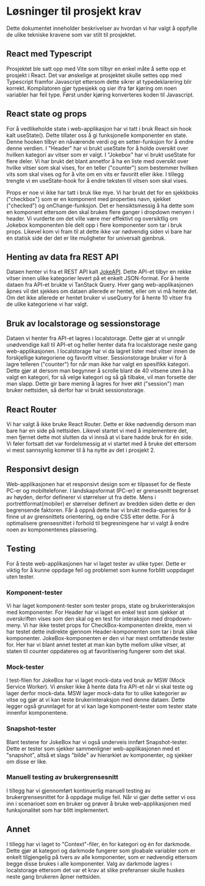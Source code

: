 # Løsninger til prosjekt krav

Dette dokumentet inneholder beskrivelser av hvordan vi har valgt å oppfylle de ulike tekniske kravene som var stilt til prosjektet. 

## React med Typescript

Prosjektet ble satt opp med Vite som tilbyr en enkel måte å sette opp et prosjekt i React. Det var ønskelige at prosjektet skulle settes opp med Typescript framfor Javascript ettersom dette sikrer at typedeklarering blir korrekt. Kompilatoren gjør typesjekk og sier ifra før kjøring om noen variabler har feil type. Først under kjøring konverteres koden til Javascript.

## React state og props

For å vedlikeholde state i web-applikasjon har vi tatt i bruk React sin hook kalt useState(). Dette tillater oss å gi funksjonelle komponenter en state. Denne hooken tilbyr en nåværende verdi og en setter-funksjon for å endre denne verdien. I "Header" har vi brukt useState for å holde oversikt over hvilken kategori av vitser som er valgt. I "Jokebox" har vi brukt useState for flere deler. Vi har brukt det blant annetfor å ha en liste med oversikt over hvilke vitser som skal vises, for en teller ("counter") som bestemmer hvilken vits som skal vises og for å vite om en vits er favoritt eller ikke. I tillegg trengte vi en useState-hook for å endre teksten til vitsen som skal vises.

Props er noe vi ikke har tatt i bruk like mye. Vi har brukt det for en sjekkboks ("checkbox") som er en komponent med properties navn, sjekket ("checked") og onChange-funksjon. Det er hensiktsmessig å ha dette som en komponent ettersom den skal brukes flere ganger i dropdown menyen i header. Vi vurderte om det ville være mer effektivt og oversiktlig om Jokebox komponenten ble delt opp i flere komponenter som tar i bruk props. Likevel kom vi fram til at dette ikke var nødvendig siden vi bare har én statisk side der det er lite muligheter for universalt gjenbruk.

## Henting av data fra REST API

Dataen henter vi fra et REST API kalt [JokeAPI](https://sv443.net/jokeapi/v2/). Dette API-et tilbyr en rekke vitser innen ulike kategorier levert på et enkelt JSON-format. For å hente dataen fra API-et brukte vi TanStack Query. Hver gang web-applikasjonen åpnes vil det sjekkes om dataen allerede er hentet, eller om vi må hente det. Om det ikke allerede er hentet bruker vi useQuery for å hente 10 vitser fra de ulike kategoriene vi har valgt.

## Bruk av localstorage og sessionstorage

Dataen vi henter fra API-et lagres i localstorage. Dette gjør at vi unngår unødvendige kall til API-et og heller henter data fra localstorage neste gang web-applikasjonen. I localstorage har vi da lagret lister med vitser innen de forskjellige kategoriene og favoritt vitser. Sessionstorage bruker vi for å lagre telleren ("counter") for når man ikke har valgt en spesifikk kategori. Dette gjør at dersom man begynner å scrolle blant de 40 vitsene uten å ha valgt en kategori, for så velge kategori og så gå tilbake, vil man forsette der man slapp. Dette gir bare mening å lagres for hver økt ("session") man bruker nettsiden, så derfor har vi brukt sessionstorage.

## React Router

Vi har valgt å ikke bruke React Router. Dette er ikke nødvendig dersom man bare har en side på nettsiden. Likevel startet vi med å implementere det, men fjernet dette mot slutten da vi innså at vi bare hadde bruk for én side. Vi føler fortsatt det var fordelsmessig at vi startet med å bruke det ettersom vi mest sannsynlig kommer til å ha nytte av det i prosjekt 2.

## Responsivt design

Web-applikasjonen har et responsivt design som er tilpasset for de fleste PC-er og mobiltelefoner. I landskapsformat (PC-er) er grensesnitt begrenset av høyden, derfor definerer vi størrelser ut fra dette. Mens i portrettformat(mobiler) er størrelser definert av bredden siden dette er den begrensende faktoren. Får å oppnå dette har vi brukt media-queries for å finne ut av grensnittets orientering, og endre CSS etter dette. For å optimalisere grensesnittet i forhold til begresningene har vi valgt å endre noen av komponentenes plassering.

## Testing

For å teste web-applikasjonen har vi laget tester av ulike typer. Dette er viktig for å kunne oppdage feil og problemet som kunne forblitt uoppdaget uten tester.

### Komponent-tester

Vi har laget komponent-tester som tester props, state og brukerinteraksjon med komponenter. For Header har vi laget en enkel test som sjekker at overskriften vises som den skal og en test for interaksjon med dropdown-meny. Vi har ikke testet props for CheckBox-komponenten direkte, men vi har testet dette indirekte gjennom Header-komponenten som tar i bruk slike komponenter. JokeBox-komponenten er den vi har mest omfattende tester for. Her har vi blant annet testet at man kan bytte mellom ulike vitser, at staten til counter oppdateres og at favoritisering fungerer som det skal.

### Mock-tester

I test-filen for JokeBox har vi laget mock-data ved bruk av MSW (Mock Service Worker). Vi ønsker ikke å hente data fra API-et når vi skal teste og lager derfor mock-data. MSW lager mock-data for to ulike kategorier av vitse og gjør at vi kan teste brukerinteraksjon med denne dataen. Dette legger også grunnlaget for at vi kan lage komponent-tester som tester state innenfor komponentene.

### Snapshot-tester

Blant testene for JokeBox har vi også underveis innført Snapshot-tester. Dette er tester som sjekker sammenligner web-applikasjonen med et "snapshot", altså et slags "bilde" av hierarkiet av komponenter, og sjekker om disse er like.

### Manuell testing av brukergrensesnitt

I tillegg har vi gjennomført kontinuerlig manuell testing av brukergrensesnittet for å oppdage mulige feil. Når vi gjør dette setter vi oss inn i scenarioet som en bruker og prøver å bruke web-applikasjonen med funksjonalitet som har blitt implementert.

## Annet

I tillegg har vi laget to "Context"-filer, én for kategori og én for darkmode. Dette gjør at kategori og darkmode fungerer som gloabale variabler som er enkelt tilgjengelig på tvers av alle komponenter, som er nødvendig ettersom begge disse brukes i alle komponenter. Valg av darkmode lagres i localstorage ettersom det var et krav at slike preferanser skulle huskes neste gang brukeren åpner nettsiden.